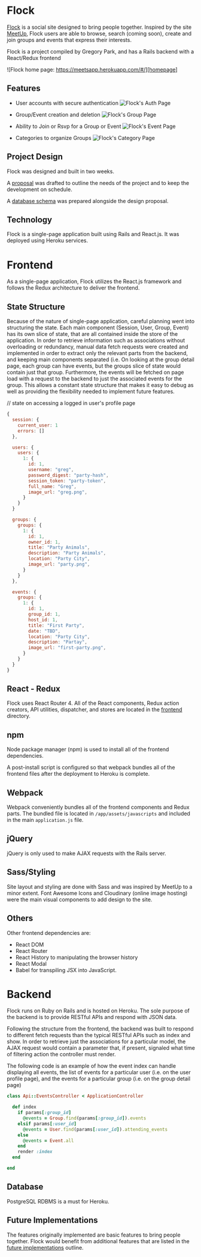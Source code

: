# Flock

[Flock][flock] is a social site designed to bring people together. Inspired by the site [MeetUp][meetup], Flock users are able to browse, search (coming soon), create and join groups and events that express their interests.

Flock is a project compiled by Gregory Park, and has a Rails backend with a React/Redux frontend

![Flock home page: https://meetsapp.herokuapp.com/#/][homepage]

## Features

- User accounts with secure authentication
![Flock's Auth Page][auth]

- Group/Event creation and deletion
![Flock's Group Page][group]

- Ability to Join or Rsvp for a Group or Event
![Flock's Event Page][event]

- Categories to organize Groups
![Flock's Category Page][category]

## Project Design

Flock was designed and built in two weeks.

A [proposal][proposal] was drafted to outline the needs of the project and to keep the development on schedule.

A [database schema][schema] was prepared alongside the design proposal.

## Technology

Flock is a single-page application built using Rails and React.js. It was deployed using Heroku services.

# Frontend

As a single-page application, Flock utilizes the React.js framework and follows the Redux architecture to deliver the frontend.

## State Structure

Because of the nature of single-page application, careful planning went into structuring the state. Each main component (Session, User, Group, Event) has its own slice of state, that are all contained inside the store of the application. In order to retrieve information such as associations without overloading or redundancy, manual data fetch requests were created and implemented in order to extract only the relevant parts from the backend, and keeping main components separated (i.e. On looking at the group detail page, each group can have events, but the groups slice of state would contain just that group. Furthermore, the events will be fetched on page load with a request to the backend to just the associated events for the group. This allows a constant state structure that makes it easy to debug as well as providing the flexibility needed to implement future features.

// state on accessing a logged in user's profile page
```js
{
  session: {
    current_user: 1
    errors: []
  },

  users: {
    users: {
      1: {
        id: 1,
        username: "greg",
        password_digest: "party-hash",
        session_token: "party-token",
        full_name: "Greg",
        image_url: "greg.png",
      }
    }
  }

  groups: {
    groups: {  
      1: {
        id: 1,
        owner_id: 1,
        title: "Party Animals",
        description: "Party Animals",
        location: "Party City",
        image_url: "party.png",
      }
    }
  },

  events: {
    groups: {
      1: {
        id: 1,
        group_id: 1,
        host_id: 1,
        title: "First Party",
        date: "TBD",
        location: "Party City",
        description: "Partay",
        image_url: "first-party.png",
      }
    }
  }
}
```

## React - Redux

Flock uses React Router 4. All of the React components, Redux action creators, API utilities, dispatcher, and stores are located in the [frontend](./frontend) directory.

## npm

Node package manager (npm) is used to install all of the frontend dependencies.

A post-install script is configured so that webpack bundles all of the frontend files after the deployment to Heroku is complete.

## Webpack

Webpack conveniently bundles all of the frontend components and Redux parts. The bundled file is located in `/app/assets/javascripts` and included in the main `application.js` file.

## jQuery

jQuery is only used to make AJAX requests with the Rails server.

## Sass/Styling

Site layout and styling are done with Sass and was inspired by MeetUp to a minor extent. Font Awesome Icons and Cloudinary (online image hosting) were the main visual components to add design to the site.

## Others

Other frontend dependencies are:

- React DOM
- React Router
- React History to manipulating the browser history
- React Modal
- Babel for transpiling JSX into JavaScript.



# Backend

Flock runs on Ruby on Rails and is hosted on Heroku. The sole purpose of the backend is to provide RESTful APIs and respond with JSON data.

Following the structure from the frontend, the backend was built to respond to different fetch requests than the typical RESTful APIs such as index and show. In order to retrieve just the associations for a particular model, the AJAX request would contain a parameter that, if present, signaled what time of filtering action the controller must render.

The following code is an example of how the event index can handle displaying all events, the list of events for a particular user (i.e. on the user profile page), and the events for a particular group (i.e. on the group detail page)

````````Ruby
class Api::EventsController < ApplicationController

  def index
    if params[:group_id]
      @events = Group.find(params[:group_id]).events
    elsif params[:user_id]
      @events = User.find(params[:user_id]).attending_events
    else
      @events = Event.all
    end
    render :index
  end

end
````````

## Database

PostgreSQL RDBMS is a must for Heroku.



## Future Implementations

The features originally implemented are basic features to bring people together. Flock would benefit from additional features that are listed in the [future implementations][future] outline.

[flock]: https://flock-meetup.herokuapp.com/#/
[meetup]: https://www.meetup.com/
[homepage]: ./docs/images/flock_homepage.png "Flock home page"
[auth]: ./docs/images/auth_page.png "Flock user authentication"
[group]: ./docs/images/group_page.png "A group's page"
[event]: ./docs/images/event_page.png "An event's page"
[user]: ./docs/images/user_page.png "A user's page"
[profile]: ./docs/images/profile_page.png "The user profile page"
[category]: ./docs/images/category_page.png "Groups for a particular category"
[proposal]: ./docs/README.md
[schema]: ./docs/schema.md
[future]: ./docs/future.md
[frontend]: ./docs/frontend.md
[backend]: ./docs/backend.md
